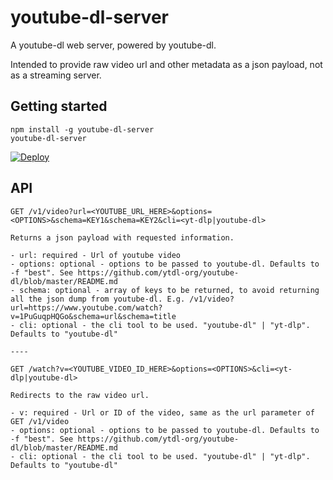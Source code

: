 # youtube-dl-server
A youtube-dl web server, powered by youtube-dl.

Intended to provide raw video url and other metadata as a json payload, not as a streaming server.

## Getting started
```
npm install -g youtube-dl-server
youtube-dl-server
```

[![Deploy](https://www.herokucdn.com/deploy/button.svg)](https://heroku.com/deploy)

## API

```
GET /v1/video?url=<YOUTUBE_URL_HERE>&options=<OPTIONS>&schema=KEY1&schema=KEY2&cli=<yt-dlp|youtube-dl>

Returns a json payload with requested information.

- url: required - Url of youtube video
- options: optional - options to be passed to youtube-dl. Defaults to -f "best". See https://github.com/ytdl-org/youtube-dl/blob/master/README.md
- schema: optional - array of keys to be returned, to avoid returning all the json dump from youtube-dl. E.g. /v1/video?url=https://www.youtube.com/watch?v=1PuGuqpHQGo&schema=url&schema=title
- cli: optional - the cli tool to be used. "youtube-dl" | "yt-dlp". Defaults to "youtube-dl"

----

GET /watch?v=<YOUTUBE_VIDEO_ID_HERE>&options=<OPTIONS>&cli=<yt-dlp|youtube-dl>

Redirects to the raw video url.

- v: required - Url or ID of the video, same as the url parameter of GET /v1/video
- options: optional - options to be passed to youtube-dl. Defaults to -f "best". See https://github.com/ytdl-org/youtube-dl/blob/master/README.md
- cli: optional - the cli tool to be used. "youtube-dl" | "yt-dlp". Defaults to "youtube-dl"
```
